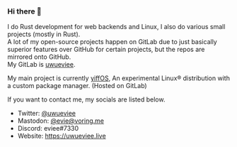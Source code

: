 ### Hi there 👋

I do Rust development for web backends and Linux, I also do various small projects (mostly in Rust).   
A lot of my open-source projects happen on GitLab due to just basically superior features over GitHub for certain projects, but the repos are mirrored onto GitHub.   
My GitLab is [uwueviee](https://gitlab.com/uwueviee).

My main project is currently [yiffOS](https://gitlab.com/yiffos), An experimental Linux® distribution with a custom package manager. (Hosted on GitLab)

If you want to contact me, my socials are listed below.

* Twitter: [@uwueviee](https://twitter.com/uwueviee)
* Mastodon: [@evie@voring.me](https://voring.me/@evie)
* Discord: eviee#7330
* Website: https://uwueviee.live 
